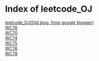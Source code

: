 # Index of leetcode_OJ

[leetcode_OJ(Old blog, from google blogger)](http://alfonshwu.blogspot.tw/2018/02/) <br />
[WC76](WC76.md) <br />
[WC70](WC70.md) <br />
[WC74](WC74.md) <br />
[WC75](WC75.md) <br />
[WC76](WC76.md) <br />
[WC78](WC78.md) <br />
